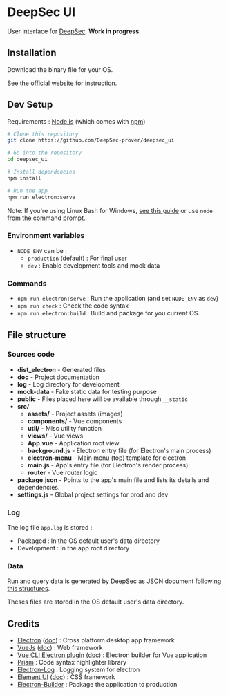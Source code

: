 # DeepSec UI

User interface for [DeepSec](https://github.com/DeepSec-prover/deepsec). **Work in progress**.

## Installation

Download the binary file for your OS.

See the [official website](https://deepsec-prover.github.io/alpha#installation-of-deepsec-ui) for instruction.

## Dev Setup

Requirements : [Node.js](https://nodejs.org/en/download/) (which comes with [npm](http://npmjs.com))

```bash
# Clone this repository
git clone https://github.com/DeepSec-prover/deepsec_ui

# Go into the repository
cd deepsec_ui

# Install dependencies
npm install

# Run the app
npm run electron:serve
```

Note: If you're using Linux Bash for Windows, [see this guide](https://www.howtogeek.com/261575/how-to-run-graphical-linux-desktop-applications-from-windows-10s-bash-shell/) or use `node` from the command prompt.

### Environment variables

- `NODE_ENV` can be :
  - `production` (default) : For final user
  - `dev` : Enable development tools and mock data

### Commands

- `npm run electron:serve` : Run the application (and set `NODE_ENV` as `dev`)
- `npm run check` : Check the code syntax
- `npm run electron:build` : Build and package for you current OS.

## File structure

### Sources code

- __dist_electron__ - Generated files
- __doc__ - Project documentation
- __log__ - Log directory for development
- __mock-data__ - Fake static data for testing purpose
- __public__ - Files placed here will be available through `__static`
- __src/__
  - __assets/__ - Project assets (images)
  - __components/__ - Vue components
  - __util/__ - Misc utility function
  - __views/__ - Vue views
  - __App.vue__ - Application root view
  - __background.js__ - Electron entry file (for Electron's main process)
  - __electron-menu__ - Main menu (top) template for electron
  - __main.js__ - App's entry file (for Electron's render process)
  - __router__ - Vue router logic
- __package.json__ - Points to the app's main file and lists its details and dependencies.
- __settings.js__ - Global project settings for prod and dev

### Log

The log file `app.log` is stored :
- Packaged : In the OS default user's data directory
- Development : In the app root directory

### Data

Run and query data is generated by [DeepSec](https://github.com/DeepSec-prover/deepsec) as JSON document following [this structures](./doc/structures/index.md).

Theses files are stored in the OS default user's data directory.

## Credits

- [Electron](https://electronjs.org) ([doc](https://electronjs.org/docs)) : Cross platform desktop app framework
- [VueJs](https://vuejs.org) ([doc](https://vuejs.org/v2/api/)) : Web framework
- [Vue CLI Electron plugin](https://nklayman.github.io/vue-cli-plugin-electron-builder/)
([doc](https://nklayman.github.io/vue-cli-plugin-electron-builder/guide/)) : Electron builder for Vue application
- [Prism](https://prismjs.com) : Code syntax highlighter library
- [Electron-Log](https://github.com/megahertz/electron-log) : Logging system for electron
- [Element UI](https://element.eleme.io/#/en-US) ([doc](https://element.eleme.io/#/en-US/component/installation)) : CSS framework
- [Electron-Builder](https://www.electron.build/) : Package the application to production
